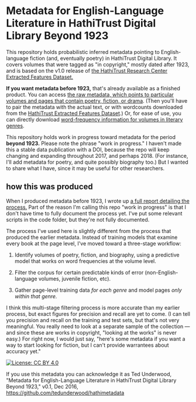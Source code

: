 Metadata for English-Language Literature in HathiTrust Digital Library Beyond 1923
==================================================================================

This repository holds probabilistic inferred metadata pointing to English-language fiction (and, eventually poetry) in HathiTrust Digital Library. It covers volumes that were tagged as "in copyright," mostly dated after 1923, and is based on the v1.0 release of [the HathiTrust Research Center Extracted Features Dataset.](https://wiki.htrc.illinois.edu/display/COM/Extracted+Features+Dataset)

**If you want metadata before 1923,** that's already available as a finished product. You can access [the raw metadata, which points to particular volumes and pages that contain poetry, fiction, or drama](https://figshare.com/articles/Page_Level_Genre_Metadata_for_English_Language_Volumes_in_HathiTrust_1700_1922/1279201). (Then you'll have to pair the metadata with the actual text, or with wordcounts downloaded from the [HathiTrust Extracted Features Dataset](https://wiki.htrc.illinois.edu/display/COM/Extracted+Features+Dataset).) Or, for ease of use, you can directly download [word-frequency information for volumes in literary genres](https://wiki.htrc.illinois.edu/display/COM/Word+Frequencies+in+English-Language+Literature%2C+1700-1922).

This repository holds work in progress toward metadata for the period **beyond 1923.** Please note the phrase "work in progress." I haven't made this a stable data publication with a DOI, because the repo will keep changing and expanding throughout 2017, and perhaps 2018. (For instance, I'll add metadata for poetry, and quite possibly biography too.) But I wanted to share what I have, since it may be useful for other researchers.

how this was produced
---------------------
When I produced metadata before 1923, I wrote up [a full report detailing the process.](https://figshare.com/articles/Understanding_Genre_in_a_Collection_of_a_Million_Volumes_Interim_Report/12812) Part of the reason I'm calling this repo "work in progress" is that I don't have time to fully document the process yet. I've put some relevant scripts in the code folder, but they're not fully documented.

The process I've used here is slightly different from the process that produced the earlier metadata. Instead of training models that examine every book at the page level, I've moved toward a three-stage workflow:

1. Identify volumes of poetry, fiction, and biography, using a predictive model that works on word frequencies at the volume level.

2. Filter the corpus for certain predictable kinds of error (non-English-language volumes, juvenile fiction, etc).

3. Gather page-level training data *for each genre* and model pages *only within that genre.*

I think this multi-stage filtering process is more accurate than my earlier process, but exact figures for precision and recall are yet to come. (I can tell you precision and recall on the training and test sets, but that's not very meaningful. You really need to look at a separate sample of the collection — and since these are works in copyright, "looking at the works" is never easy.) For right now, I would just say, "here's some metadata if you want a way to start looking for fiction, but I can't provide warrantees about accuracy yet." 

[![License: CC BY 4.0](https://licensebuttons.net/l/by/4.0/80x15.png)](http://creativecommons.org/licenses/by/4.0/)

If you use this metadata you can acknowledge it as Ted Underwood, "Metadata for English-Language Literature in HathiTrust Digital Library Beyond 1923," v0.1, Dec 2016, https://github.com/tedunderwood/hathimetadata




